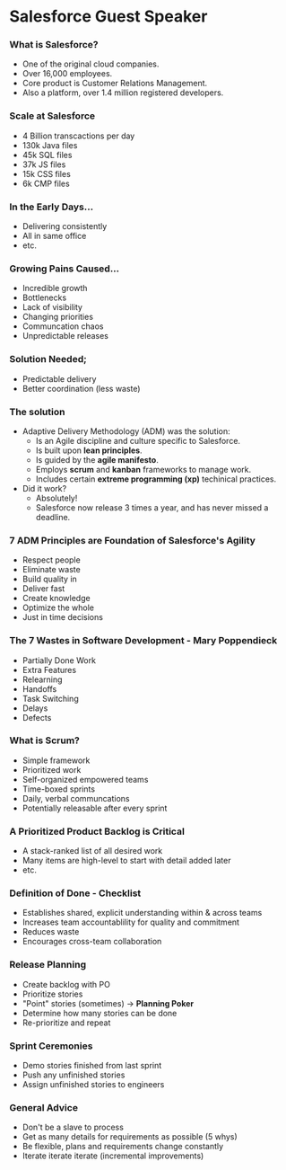 # Salesforce Guest Speaker

### What is Salesforce?

- One of the original cloud companies.
- Over 16,000 employees.
- Core product is Customer Relations Management.
- Also a platform, over 1.4 million registered developers.

### Scale at Salesforce

- 4 Billion transcactions per day
- 130k Java files
- 45k SQL files
- 37k JS files
- 15k CSS files
- 6k CMP files

### In the Early Days...

- Delivering consistently
- All in same office
- etc.

### Growing Pains Caused...

- Incredible growth
- Bottlenecks
- Lack of visibility
- Changing priorities
- Communcation chaos
- Unpredictable releases

### Solution Needed;

- Predictable delivery
- Better coordination (less waste)

### The solution

- Adaptive Delivery Methodology (ADM) was the solution:
  - Is an Agile discipline and culture specific to Salesforce.
  - Is built upon **lean principles**.
  - Is guided by the **agile manifesto**.
  - Employs **scrum** and **kanban** frameworks to manage work.
  - Includes certain **extreme programming (xp)** techinical practices.
- Did it work?
  - Absolutely!
  - Salesforce now release 3 times a year, and has never missed a deadline.

### 7 ADM Principles are Foundation of Salesforce's Agility

- Respect people
- Eliminate waste
- Build quality in
- Deliver fast
- Create knowledge
- Optimize the whole
- Just in time decisions

### The 7 Wastes in Software Development - Mary Poppendieck

- Partially Done Work
- Extra Features
- Relearning
- Handoffs
- Task Switching
- Delays
- Defects

### What is Scrum?

- Simple framework
- Prioritized work
- Self-organized empowered teams
- Time-boxed sprints
- Daily, verbal communcations
- Potentially releasable after every sprint

### A Prioritized Product Backlog is Critical

- A stack-ranked list of all desired work
- Many items are high-level to start with detail added later
- etc.

### Definition of Done - Checklist

- Establishes shared, explicit understanding within & across teams
- Increases team accountablility for quality and commitment
- Reduces waste
- Encourages cross-team collaboration

### Release Planning

- Create backlog with PO
- Prioritize stories
- "Point" stories (sometimes) -> **Planning Poker**
- Determine how many stories can be done
- Re-prioritize and repeat

### Sprint Ceremonies

- Demo stories finished from last sprint
- Push any unfinished stories
- Assign unfinished stories to engineers

### General Advice

- Don't be a slave to process
- Get as many details for requirements as possible (5 whys)
- Be flexible, plans and requirements change constantly
- Iterate iterate iterate (incremental improvements)